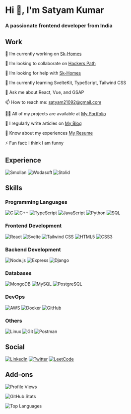 # Hi 👋, I'm Satyam Kumar

### A passionate frontend developer from India

## Work
🔭 I’m currently working on [Sk-Homes](https://sk-p.netlify.app)

👯 I’m looking to collaborate on [Hackers Path](https://github.com/Satyam2192/Hackers-Path)

🤝 I’m looking for help with [Sk-Homes](https://sk-p.netlify.app)

🌱 I’m currently learning SvelteKit, TypeScript, Tailwind CSS

💬 Ask me about React, Vue, and GSAP

📫 How to reach me: satyam21092@gmail.com

👨‍💻 All of my projects are available at [My Portfolio](https://sk-p.netlify.app)

📝 I regularly write articles on [My Blog](https://yourbloglink.com)

📄 Know about my experiences [My Resume](https://yourresumelink.com)

⚡ Fun fact: I think I am funny

## Experience
![Smollan](![image](https://github.com/user-attachments/assets/4b0afccd-f231-4235-91cf-d1efae6c06c1))
![Wodasoft](![image](https://github.com/user-attachments/assets/573ceb89-9365-4cb0-a3bc-eb1183e288e6))
![Stolid](![image](https://github.com/user-attachments/assets/4c2c903a-5b21-46dd-a9b8-9707c98c7218))

## Skills

### Programming Languages
![C](https://img.shields.io/badge/C-A8B9CC?style=for-the-badge&logo=c&logoColor=white)
![C++](https://img.shields.io/badge/C++-00599C?style=for-the-badge&logo=cplusplus&logoColor=white)
![TypeScript](https://img.shields.io/badge/TypeScript-007ACC?style=for-the-badge&logo=typescript&logoColor=white)
![JavaScript](https://img.shields.io/badge/JavaScript-F7DF1E?style=for-the-badge&logo=javascript&logoColor=black)
![Python](https://img.shields.io/badge/Python-3776AB?style=for-the-badge&logo=python&logoColor=white)
![SQL](https://img.shields.io/badge/SQL-003B57?style=for-the-badge&logo=sql&logoColor=white)

### Frontend Development
![React](https://img.shields.io/badge/React-61DAFB?style=for-the-badge&logo=react&logoColor=black)
![Svelte](https://img.shields.io/badge/Svelte-FF3E00?style=for-the-badge&logo=svelte&logoColor=white)
![Tailwind CSS](https://img.shields.io/badge/Tailwind_CSS-38B2AC?style=for-the-badge&logo=tailwind-css&logoColor=white)
![HTML5](https://img.shields.io/badge/HTML5-E34F26?style=for-the-badge&logo=html5&logoColor=white)
![CSS3](https://img.shields.io/badge/CSS3-1572B6?style=for-the-badge&logo=css3&logoColor=white)

### Backend Development
![Node.js](https://img.shields.io/badge/Node.js-339933?style=for-the-badge&logo=nodedotjs&logoColor=white)
![Express](https://img.shields.io/badge/Express-000000?style=for-the-badge&logo=express&logoColor=white)
![Django](https://img.shields.io/badge/Django-092E20?style=for-the-badge&logo=django&logoColor=white)

### Databases
![MongoDB](https://img.shields.io/badge/MongoDB-4EA94B?style=for-the-badge&logo=mongodb&logoColor=white)
![MySQL](https://img.shields.io/badge/MySQL-4479A1?style=for-the-badge&logo=mysql&logoColor=white)
![PostgreSQL](https://img.shields.io/badge/PostgreSQL-336791?style=for-the-badge&logo=postgresql&logoColor=white)

### DevOps
![AWS](https://img.shields.io/badge/Amazon_AWS-232F3E?style=for-the-badge&logo=amazon-aws&logoColor=white)
![Docker](https://img.shields.io/badge/Docker-2496ED?style=for-the-badge&logo=docker&logoColor=white)
![GitHub](https://img.shields.io/badge/GitHub-181717?style=for-the-badge&logo=github&logoColor=white)

### Others
![Linux](https://img.shields.io/badge/Linux-FCC624?style=for-the-badge&logo=linux&logoColor=black)
![Git](https://img.shields.io/badge/Git-F05032?style=for-the-badge&logo=git&logoColor=white)
![Postman](https://img.shields.io/badge/Postman-FF6C37?style=for-the-badge&logo=postman&logoColor=white)

## Social
[![LinkedIn](https://img.shields.io/badge/LinkedIn-0077B5?style=for-the-badge&logo=linkedin&logoColor=white)](https://www.linkedin.com/in/satyam-kumar-iiitj)
[![Twitter](https://img.shields.io/badge/Twitter-1DA1F2?style=for-the-badge&logo=twitter&logoColor=white)](https://twitter.com/Satyam2192)
[![LeetCode](https://img.shields.io/badge/LeetCode-FFA116?style=for-the-badge&logo=leetcode&logoColor=black)](https://leetcode.com/Satyam2192)

## Add-ons

![Profile Views](https://komarev.com/ghpvc/?username=Satyam2192&color=blue)

![GitHub Stats](https://github-readme-stats.vercel.app/api?username=Satyam2192&show_icons=true&theme=radical)

![Top Languages](https://github-readme-stats.vercel.app/api/top-langs/?username=Satyam2192&layout=compact&theme=radical)

<!-- ## Support

If you like my work, you can buy me a coffee!

[![Buy Me A Coffee](https://img.shields.io/badge/Buy_Me_A_Coffee-FFDD00?style=for-the-badge&logo=buy-me-a-coffee&logoColor=black)](https://www.buymeacoffee.com/yourusername) -->
